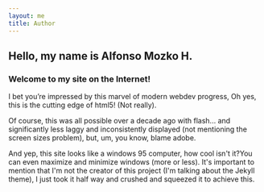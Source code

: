 ```yaml
---
layout: me
title: Author
---
```


## Hello, my name is Alfonso Mozko H. 
###  Welcome to my site on the Internet! 

I bet you’re impressed by this marvel of modern webdev progress, Oh yes, this is the cutting edge of html5! (Not really).

Of course, this was all possible over a decade ago with flash... and significantly less laggy and inconsistently displayed (not mentioning the screen sizes problem), but, um, you know, blame adobe.

And yep, this site looks like a windows 95 computer, how cool isn't it?You can even maximize and minimize windows (more or less). It's important to mention that I'm not the creator of this project (I'm talking about the Jekyll theme), I just took it half way and crushed and squeezed it to achieve this.

